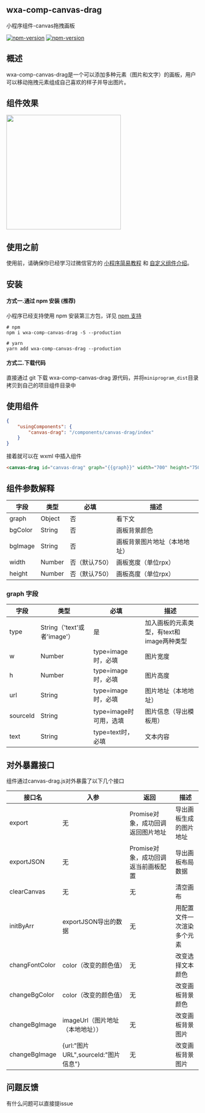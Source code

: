 ## wxa-comp-canvas-drag

小程序组件-canvas拖拽画板

[![npm-version](https://img.shields.io/npm/v/wxa-comp-canvas-drag.svg)](https://www.npmjs.com/package/wxa-comp-canvas-drag)
[![npm-version](https://img.shields.io/npm/dm/wxa-comp-canvas-drag.svg?style=flat)](https://www.npmjs.com/package/wxa-comp-canvas-drag)

## 概述

wxa-comp-canvas-drag是一个可以添加多种元素（图片和文字）的画板，用户可以移动拖拽元素组成自己喜欢的样子并导出图片。

## 组件效果

<img width="300" src="https://github.com/jasondu/wx-comp-canvas-drag/blob/master/demo.gif"></img>

## 使用之前

使用前，请确保你已经学习过微信官方的 [小程序简易教程](https://mp.weixin.qq.com/debug/wxadoc/dev/) 和 [自定义组件介绍](https://developers.weixin.qq.com/miniprogram/dev/framework/custom-component/)。

## 安装

#### 方式一.通过 npm 安装 (推荐)

小程序已经支持使用 npm 安装第三方包，详见 [npm 支持](https://developers.weixin.qq.com/miniprogram/dev/devtools/npm.html?search-key=npm)

```shell
# npm
npm i wxa-comp-canvas-drag -S --production

# yarn
yarn add wxa-comp-canvas-drag --production
```

#### 方式二.下载代码

直接通过 git 下载 wxa-comp-canvas-drag 源代码，并将`miniprogram_dist`目录拷贝到自己的项目组件目录中

## 使用组件

```json
{
    "usingComponents": {
        "canvas-drag": "/components/canvas-drag/index"
    }
}
```

接着就可以在 wxml 中插入组件

```html
<canvas-drag id="canvas-drag" graph="{{graph}}" width="700" height="750"></canvas-drag>
```

## 组件参数解释

| 字段    | 类型   | 必填          | 描述    |
| ------- | ------ | ------------- | ---------------------------- |
| graph   | Object | 否            | 看下文  |
| bgColor | String | 否            | 画板背景颜色                 |
| bgImage | String | 否            | 画板背景图片地址（本地地址） |
| width   | Number | 否（默认750） | 画板宽度（单位rpx）          |
| height  | Number | 否（默认750） | 画板高度（单位rpx）          |

### graph 字段

| 字段 | 类型 | 必填 | 描述 |
| ---- | ---- | ---- | ---- |
| type | String（'text'或者'image'） | 是 | 加入画板的元素类型，有text和image两种类型 |
| w    | Number | type=image时，必填 | 图片宽度             |
| h    | Number | type=image时，必填 | 图片高度             |
| url  | String | type=image时，必填 | 图片地址（本地地址） |
| sourceId | String | type=image时可用，选填 | 图片信息（导出模板用） |
| text | String | type=text时，必填  | 文本内容             |

## 对外暴露接口

组件通过canvas-drag.js对外暴露了以下几个接口

| 接口名 | 入参 | 返回 | 描述 |
| ---- | ---- | ---- | ---- |
| export | 无 | Promise对象，成功回调返回图片地址 | 导出画板生成的图片地址 |
| exportJSON | 无 | Promise对象，成功回调返当前画板配置 | 导出画板布局数据 |
| clearCanvas | 无 | 无 | 清空画布 |
| initByArr | exportJSON导出的数据 | 无 | 用配置文件一次渲染多个元素 |
| changFontColor | color（改变的颜色值） | 无 | 改变选择文本颜色 |
| changeBgColor  | color（改变的颜色值） | 无 | 改变画板背景颜色 |
| changeBgImage  | imageUrl（图片地址（本地地址）） | 无 | 改变画板背景图片 |
| changeBgImage  | {url:"图片URL",sourceId:"图片信息"} | 无 | 改变画板背景图片 |

## 问题反馈

有什么问题可以直接提issue